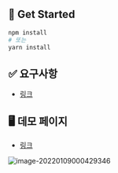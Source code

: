 ## 📑 Get Started

```bash
npm install
# 또는
yarn install
```

## ✅ 요구사항

-   [링크](https://github.com/hanameee/mini-signup-form/wiki/%08요구사항)

## 🖥 데모 페이지

-   [링크](https://dongyeopca.github.io/mini-signup-form/src)

![image-20220109000429346](https://user-images.githubusercontent.com/25149664/148650652-a2caabcf-d7d4-457d-ae78-7e4b9a8d8a40.png)
